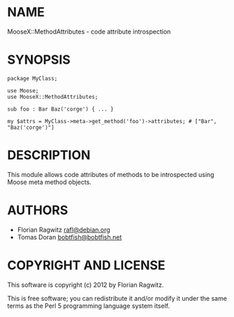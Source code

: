 # NAME

MooseX::MethodAttributes - code attribute introspection

# SYNOPSIS

    package MyClass;

    use Moose;
    use MooseX::MethodAttributes;

    sub foo : Bar Baz('corge') { ... }

    my $attrs = MyClass->meta->get_method('foo')->attributes; # ["Bar", "Baz('corge')"]

# DESCRIPTION

This module allows code attributes of methods to be introspected using Moose
meta method objects.

# AUTHORS

- Florian Ragwitz <rafl@debian.org>
- Tomas Doran <bobtfish@bobtfish.net>

# COPYRIGHT AND LICENSE

This software is copyright (c) 2012 by Florian Ragwitz.

This is free software; you can redistribute it and/or modify it under
the same terms as the Perl 5 programming language system itself.
